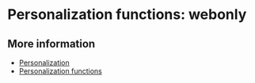 # Personalization functions: webonly

## More information

* [Personalization](./personalization)
* [Personalization functions](./personalization-functions)
